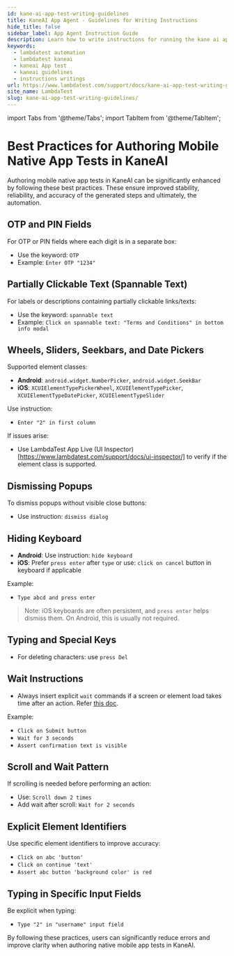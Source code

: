 ```yaml
---
id: kane-ai-app-test-writing-guidelines
title: KaneAI App Agent - Guidelines for Writing Instructions
hide_title: false
sidebar_label: App Agent Instruction Guide
description: Learn how to write instructions for running the kane ai app agent smoothly and without any problem
keywords:
  - lambdatest automation
  - lambdatest kaneai
  - kaneai App test
  - kaneai guidelines
  - instructions writings
url: https://www.lambdatest.com/support/docs/kane-ai-app-test-writing-guidelines
site_name: LambdaTest
slug: kane-ai-app-test-writing-guidelines/
---
```


import Tabs from '@theme/Tabs';
import TabItem from '@theme/TabItem';

<script type="application/ld+json"
      dangerouslySetInnerHTML={{ __html: JSON.stringify({
       "@context": "https://schema.org",
        "@type": "BreadcrumbList",
        "itemListElement": [{
          "@type": "ListItem",
          "position": 1,
          "name": "Home",
          "item": "https://www.lambdatest.com"
        },{
          "@type": "ListItem",
          "position": 2,
          "name": "Support",
          "item": "https://www.lambdatest.com/support/docs/"
        },{
          "@type": "ListItem",
          "position": 3,
          "name": "KaneAI App Test",
          "item": "https://www.lambdatest.com/support/docs/kane-ai-app-test-writing-guidelines"
        }]
      })
    }}
></script>
# Best Practices for Authoring Mobile Native App Tests in KaneAI

Authoring mobile native app tests in KaneAI can be significantly enhanced by following these best practices. These ensure improved stability, reliability, and accuracy of the generated steps and ultimately, the automation.

## OTP and PIN Fields

For OTP or PIN fields where each digit is in a separate box:

- Use the keyword: `OTP`
- Example: `Enter OTP "1234"`

## Partially Clickable Text (Spannable Text)

For labels or descriptions containing partially clickable links/texts:

- Use the keyword: `spannable text`
- Example: `Click on spannable text: "Terms and Conditions" in bottom info modal`

## Wheels, Sliders, Seekbars, and Date Pickers

Supported element classes:

- **Android**: `android.widget.NumberPicker`, `android.widget.SeekBar`
- **iOS**: `XCUIElementTypePickerWheel`, `XCUIElementTypePicker`, `XCUIElementTypeDatePicker`, `XCUIElementTypeSlider`

Use instruction:

- `Enter "2" in first column`

If issues arise:

- Use LambdaTest App Live (UI Inspector)[https://www.lambdatest.com/support/docs/ui-inspector/] to verify if the element class is supported.

## Dismissing Popups

To dismiss popups without visible close buttons:

- Use instruction: `dismiss dialog`

## Hiding Keyboard

- **Android**: Use instruction: `hide keyboard`
- **iOS**: Prefer `press enter` after `type` or use: `click on cancel` button in keyboard if applicable

Example:

- `Type abcd and press enter`

> Note: iOS keyboards are often persistent, and `press enter` helps dismiss them. On Android, this is usually not required.

## Typing and Special Keys

- For deleting characters: use `press Del`

## Wait Instructions

- Always insert explicit `wait` commands if a screen or element load takes time after an action. Refer [this doc](http://localhost:3001/support/docs/kane-ai-command-guide/#explicit-waits). 

Example:

- `Click on Submit button`
- `Wait for 3 seconds`
- `Assert confirmation text is visible`

## Scroll and Wait Pattern

If scrolling is needed before performing an action:

- Use: `Scroll down 2 times`
- Add wait after scroll: `Wait for 2 seconds`

## Explicit Element Identifiers

Use specific element identifiers to improve accuracy:

- `Click on abc 'button'`
- `Click on continue 'text'`
- `Assert abc button 'background color' is red`

## Typing in Specific Input Fields

Be explicit when typing:

- `Type "2" in "username" input field`

By following these practices, users can significantly reduce errors and improve clarity when authoring native mobile app tests in KaneAI.
